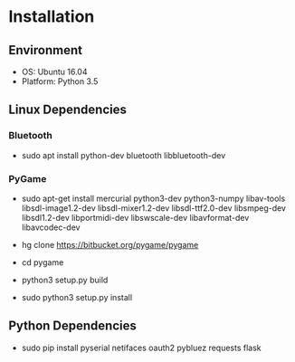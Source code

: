# Installation #
## Environment ##
* OS: Ubuntu 16.04
* Platform: Python 3.5

## Linux Dependencies ##

### Bluetooth ###
* sudo apt install python-dev bluetooth libbluetooth-dev

### PyGame ###
* sudo apt-get install mercurial python3-dev python3-numpy libav-tools \
    libsdl-image1.2-dev libsdl-mixer1.2-dev libsdl-ttf2.0-dev libsmpeg-dev \
    libsdl1.2-dev  libportmidi-dev libswscale-dev libavformat-dev libavcodec-dev
 
* hg clone https://bitbucket.org/pygame/pygame
 
* cd pygame
* python3 setup.py build
* sudo python3 setup.py install

## Python Dependencies ##
* sudo pip install pyserial netifaces oauth2 pybluez requests flask
